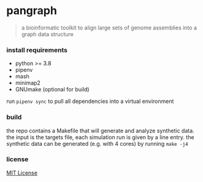 # pangraph

> a bioinformatic toolkit to align large sets of genome assemblies into a graph data structure

### install requirements

- python >= 3.8
- pipenv
- mash
- minimap2
- GNUmake (optional for build)

run `pipenv sync` to pull all dependencies into a virtual environment

### build

the repo contains a Makefile that will generate and analyze synthetic data.
the input is the targets file, each simulation run is given by a line entry.
the synthetic data can be generated (e.g. with 4 cores) by running `make -j4`

### license

[MIT License](LICENSE)
